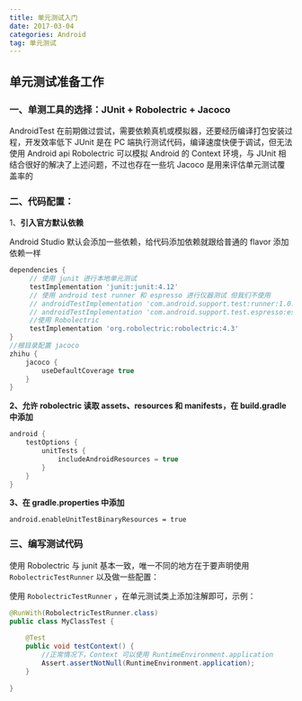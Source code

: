 ```yaml
---
title: 单元测试入门
date: 2017-03-04
categories: Android
tag: 单元测试
---
```


## 单元测试准备工作

### 一、单测工具的选择：JUnit + Robolectric + Jacoco

   AndroidTest 在前期做过尝试，需要依赖真机或模拟器，还要经历编译打包安装过程，开发效率低下
   JUnit 是在 PC 端执行测试代码，编译速度快便于调试，但无法使用 Android api
   Robolectric 可以模拟 Android 的 Context 环境，与 JUnit 相结合很好的解决了上述问题，不过也存在一些坑
  Jacoco 是用来评估单元测试覆盖率的

### 二、代码配置：

 1、**引入官方默认依赖**

 Android Studio 默认会添加一些依赖，给代码添加依赖就跟给普通的 flavor 添加依赖一样

```groovy
dependencies {
     // 使用 junit 进行本地单元测试
     testImplementation 'junit:junit:4.12'
     // 使用 android test runner 和 espresso 进行仪器测试 但我们不使用
     // androidTestImplementation 'com.android.support.test:runner:1.0.2'
     // androidTestImplementation 'com.android.support.test.espresso:espresso-core:3.0.2'
     //使用 Robolectric
     testImplementation 'org.robolectric:robolectric:4.3'
}
//根目录配置 jacoco
zhihu {
    jacoco {
        useDefaultCoverage true
    }
}
```



**2、允许 robolectric 读取 assets、resources 和 manifests，在 build.gradle 中添加**

```groovy
android {
    testOptions {
        unitTests {
            includeAndroidResources = true
        }
    }
}
```



**3、在 gradle.properties 中添加**

```
android.enableUnitTestBinaryResources = true
```



### 三、编写测试代码

使用 Robolectric 与 junit 基本一致，唯一不同的地方在于要声明使用 `RobolectricTestRunner` 以及做一些配置：

使用 `RobolectricTestRunner` ，在单元测试类上添加注解即可，示例：

```java
@RunWith(RobolectricTestRunner.class)
public class MyClassTest {
 
    @Test
    public void testContext() {
        //正常情况下，Context 可以使用 RuntimeEnvironment.application
        Assert.assertNotNull(RuntimeEnvironment.application);
    }
 
}
```


